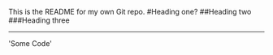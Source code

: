 This is the README for my own Git repo. 
#Heading one?
##Heading two
###Heading three
***

'Some Code'


